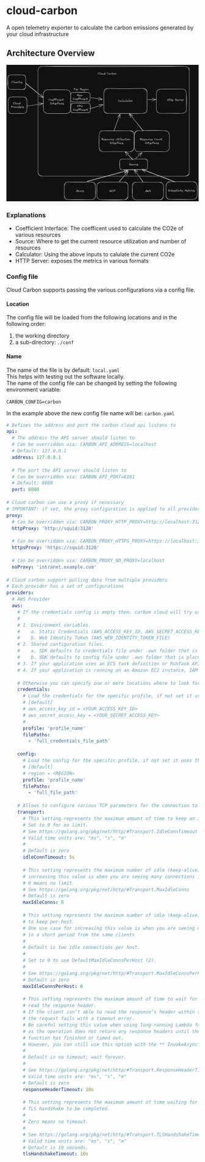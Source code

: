 # cloud-carbon
A open telemetry exporter to calculate the carbon emissions generated by your cloud infrastructure

## Architecture Overview

![cloud carbon acrhitecture](./docs/architecture.png)


### Explanations

- Coefficient Interface: The coefficent used to calculate the CO2e of various resources
- Source: Where to get the current resource utilization and number of resources 
- Calculator: Using the above inputs to calulate the current CO2e
- HTTP Server: exposes the metrics in various formats


### Config file

Cloud Carbon supports passing the various configurations via a config file.

#### Location
The config file will be loaded from the following locations and in the following order:
1. the working directory
2. a sub-directory: `./conf`

#### Name
The name of the file is by default: `local.yaml`  
This helps with testing out the software locally.  
The name of the config file can be changed by setting the following environment variable:  

`CARBON_CONFIG=carbon`  

In the example above the new config file name will be: `carbon.yaml`



```YAML
# Defines the address and port the carbon cloud api listens to
api:
  # The address the API server should listen to
  # Can be overridden via: CARBON_API_ADDRESS=localhost
  # Default: 127.0.0.1
  address: 127.0.0.1

  # The port the API server should listen to
  # Can be overridden via: CARBON_API_PORT=8181
  # Default: 8080
  port: 8080

# Cloud carbon can use a proxy if necessary
# IMPORTANT: if set, the proxy configuration is applied to all providers
proxy:
  # Can be overridden via: CARBON_PROXY_HTTP_PROXY=http://localhost:3128
  httpProxy: 'http://squid:3128'

  # Can be overridden via: CARBON_PROXY_HTTPS_PROXY=https://localhost:3128
  httpsProxy: 'https://squid:3128'

  # Can be overridden via: CARBON_PROXY_NO_PROXY=localhost
  noProxy: 'intranet.example.com'

# Cloud carbon support pulling data from multiple providers
# Each provider has a set of configurations
providers:
  # AWS Provider  
  aws:
    # If the credentials config is empty then, carbon cloud will try use the aws sdk default credentials chain:
    # 
    # 1. Environment variables.
    #    a. Static Credentials (AWS_ACCESS_KEY_ID, AWS_SECRET_ACCESS_KEY, AWS_SESSION_TOKEN)
    #    b. Web Identity Token (AWS_WEB_IDENTITY_TOKEN_FILE)
    # 2. Shared configuration files.
    #    a. SDK defaults to credentials file under .aws folder that is placed in the home folder on your computer.
    #    b. SDK defaults to config file under .aws folder that is placed in the home folder on your computer.
    # 3. If your application uses an ECS task definition or RunTask API operation, IAM role for tasks.
    # 4. If your application is running on an Amazon EC2 instance, IAM role for Amazon EC2.

    # Otherwise you can specify one or more locations where to look for either the credentials or the config or both    
    credentials:
      # Load the credentials for the specific profile, if not set it uses the [default] profile. Example:
      # [default]
      # aws_access_key_id = <YOUR_ACCESS_KEY_ID>
      # aws_secret_access_key = <YOUR_SECRET_ACCESS_KEY>      
      #
      profile: 'profile_name'
      filePaths: 
        - 'full_credentials_file_path'
      
    config:
      # Load the config for the specific profile, if not set it uses the [default] profile. Example:
      # [default]
      # region = <REGION>
      profile: 'profile_name'
      filePaths:
        - 'full_file_path'

    # Allows to configure various TCP parameters for the connection to the AWS API
    transport:
      # This setting represents the maximum amount of time to keep an idle network connection alive between HTTP requests.
      # Set to 0 for no limit.
      # See https://golang.org/pkg/net/http/#Transport.IdleConnTimeout
      # Valid time units are: "ms", "s", "m"
      #
      # Default is zero
      idleConnTimeout: 5s

      # This setting represents the maximum number of idle (keep-alive) connections across all hosts. One use case for 
      # increasing this value is when you are seeing many connections in a short period from the same clients
      # 0 means no limit.
      # See https://golang.org/pkg/net/http/#Transport.MaxIdleConns
      # Default is zero
      maxIdleConns: 0

      # This setting represents the maximum number of idle (keep-alive) connections
	  # to keep per-host.
	  # One use case for increasing this value is when you are seeing many connections
	  # in a short period from the same clients
	  #
	  # Default is two idle connections per host.
	  #
	  # Set to 0 to use DefaultMaxIdleConnsPerHost (2).
	  #
	  # See https://golang.org/pkg/net/http/#Transport.MaxIdleConnsPerHost
      # Default is zero
      maxIdleConnsPerHost: 0

      # This setting represents the maximum amount of time to wait for a client to
	  # read the response header.
	  # If the client isn’t able to read the response’s header within this duration,
	  # the request fails with a timeout error.
	  # Be careful setting this value when using long-running Lambda functions,
	  # as the operation does not return any response headers until the Lambda
	  # function has finished or timed out.
	  # However, you can still use this option with the ** InvokeAsync** API operation.
	  #
	  # Default is no timeout; wait forever.
	  # 
	  # See https://golang.org/pkg/net/http/#Transport.ResponseHeaderTimeout
      # Valid time units are: "ms", "s", "m"
      # Default is zero
	  responseHeaderTimeout: 10s

      # This setting represents the maximum amount of time waiting for a
	  # TLS handshake to be completed.
	  #
	  # Zero means no timeout.
	  #
	  # See https://golang.org/pkg/net/http/#Transport.TLSHandshakeTimeout
      # Valid time units are: "ms", "s", "m"
      # Default is 10 seconds.
	  tlsHandshakeTimeout: 10s


```


